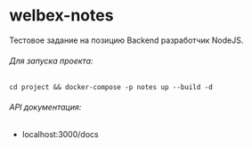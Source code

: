 # welbex-notes

Тестовое задание на позицию Backend разработчик NodeJS.

###### Для запуска проекта:     
  `cd project && docker-compose -p notes up --build -d`
  
###### API документация:
  - localhost:3000/docs
